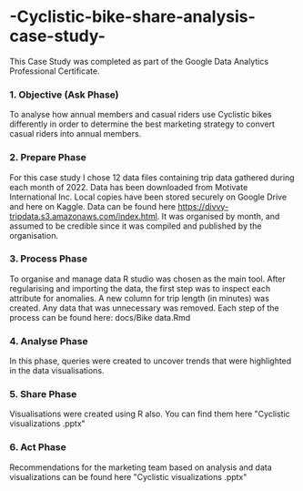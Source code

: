 # -Cyclistic-bike-share-analysis-case-study-
This Case Study was completed as part of the Google Data Analytics Professional Certificate.

### 1. Objective (Ask Phase)
To analyse how annual members and casual riders use Cyclistic bikes differently in order to determine the best marketing strategy to convert casual riders into annual members. 

### 2. Prepare Phase

For this case study I chose 12 data files containing trip data gathered during each month of 2022. Data has been downloaded from Motivate International Inc. Local copies have been stored securely on Google Drive and here on Kaggle. Data can be found here https://divvy-tripdata.s3.amazonaws.com/index.html.
It was organised by month, and assumed to be credible since it was compiled and published by the organisation. 

### 3. Process Phase
To organise and manage data R studio was chosen as the main tool. After regularising and importing the data, the first step was to inspect each attribute for anomalies. A new column for trip length (in minutes) was created. Any data that was unnecessary was removed. Each step of the process can be found here: docs/Bike data.Rmd

### 4. Analyse Phase
In this phase, queries were created to uncover trends that were highlighted in the data visualisations.

### 5. Share Phase
Visualisations were created using R also. You can find them here "Cyclistic visualizations .pptx"

### 6. Act Phase
Recommendations for the marketing team based on analysis and data visualizations can be found here "Cyclistic visualizations .pptx"
